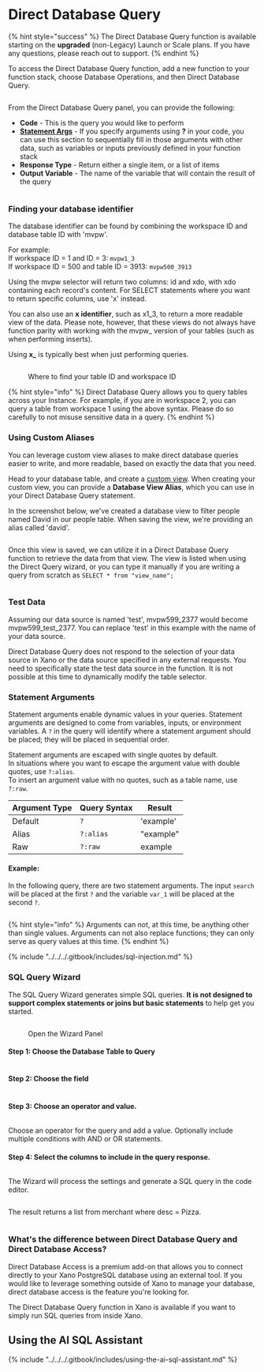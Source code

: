 # Direct Database Query

{% hint style="success" %}
The Direct Database Query function is available starting on the **upgraded** (non-Legacy) Launch or Scale plans. If you have any questions, please reach out to support.
{% endhint %}

To access the Direct Database Query function, add a new function to your function stack, choose Database Operations, and then Direct Database Query.

<figure><img src="../../../.gitbook/assets/CleanShot 2023-05-22 at 12.32.13.png" alt=""><figcaption></figcaption></figure>

From the Direct Database Query panel, you can provide the following:

* **Code** - This is the query you would like to perform
* [**Statement Args**](direct-database-query.md#statement-arguments) - If you specify arguments using **?** in your code, you can use this section to sequentially fill in those arguments with other data, such as variables or inputs previously defined in your function stack
* **Response Type** - Return either a single item, or a list of items
* **Output Variable** - The name of the variable that will contain the result of the query

<figure><img src="../../../.gitbook/assets/CleanShot 2023-05-22 at 12.34.45.png" alt=""><figcaption></figcaption></figure>

### Finding your database identifier

The database identifier can be found by combining the workspace ID and database table ID with 'mvpw'.

For example:\
If workspace ID = 1 and  ID = 3: `mvpw1_3`\
If workspace ID = 500 and table ID = 3913: `mvpw500_3913`

Using the mvpw selector will return two columns: id and xdo, with xdo containing each record's content. For SELECT statements where you want to return specific columns, use 'x' instead.

You can also use an **x identifier**, such as x1\_3, to return a more readable view of the data. Please note, however, that these views do not always have function parity with working with the mvpw\_ version of your tables (such as when performing inserts).

Using **x\_** is typically best when just performing queries.

<figure><img src="../../../.gitbook/assets/CleanShot 2023-05-25 at 17.16.45.png" alt=""><figcaption><p>Where to find your table ID and workspace ID</p></figcaption></figure>

{% hint style="info" %}
Direct Database Query allows you to query tables across your Instance. For example, if you are in workspace 2, you can query a table from workspace 1 using the above syntax. Please do so carefully to not misuse sensitive data in a query.
{% endhint %}

### Using Custom Aliases

You can leverage custom view aliases to make direct database queries easier to write, and more readable, based on exactly the data that you need.

Head to your database table, and create a [custom view](../../../the-database/database-basics/database-views.md). When creating your custom view, you can provide a **Database View Alias**, which you can use in your Direct Database Query statement.

In the screenshot below, we've created a database view to filter people named David in our people table. When saving the view, we're providing an alias called 'david'.

<figure><img src="../../../.gitbook/assets/CleanShot 2024-03-18 at 14.45.42.png" alt=""><figcaption></figcaption></figure>

Once this view is saved, we can utilize it in a Direct Database Query function to retrieve the data from that view. The view is listed when using the Direct Query wizard, or you can type it manually if you are writing a query from scratch as `SELECT * from "view_name";`

<figure><img src="../../../.gitbook/assets/CleanShot 2024-03-18 at 14.47.47.png" alt=""><figcaption></figcaption></figure>

### Test Data

Assuming our data source is named 'test', mvpw599\_2377 would become mvpw599\_test\_2377. You can replace 'test' in this example with the name of your data source.

Direct Database Query does not respond to the selection of your data source in Xano or the data source specified in any external requests. You need to specifically state the test data source in the function. It is not possible at this time to dynamically modify the table selector.

### Statement Arguments

Statement arguments enable dynamic values in your queries. Statement arguments are designed to come from variables, inputs, or environment variables. A `?` in the query will identify where a statement argument should be placed; they will be placed in sequential order.&#x20;

Statement arguments are escaped with single quotes by default. \
In situations where you want to escape the argument value with double quotes, use `?:alias`. \
To insert an argument value with no quotes, such as a table name, use `?:raw`.&#x20;

| Argument Type | Query Syntax | Result    |
| ------------- | ------------ | --------- |
| Default       | `?`          | 'example' |
| Alias         | `?:alias`    | "example" |
| Raw           | `?:raw`      | example   |

#### Example:

In the following query, there are two statement arguments. The input `search` will be placed at the first `?` and the variable `var_1` will be placed at the second `?`.

<figure><img src="../../../.gitbook/assets/CleanShot 2023-06-19 at 15.56.27.png" alt=""><figcaption></figcaption></figure>

{% hint style="info" %}
Arguments can not, at this time, be anything other than single values. Arguments can not also replace functions; they can only serve as query values at this time.
{% endhint %}

{% include "../../../.gitbook/includes/sql-injection.md" %}

### SQL Query Wizard

The SQL Query Wizard generates simple SQL queries. **It is not designed to support complex statements or joins but basic statements** to help get you started.

<figure><img src="../../../.gitbook/assets/CleanShot 2023-06-15 at 17.10.04.png" alt=""><figcaption><p>Open the Wizard Panel</p></figcaption></figure>

#### Step 1: Choose the Database Table to Query

<figure><img src="../../../.gitbook/assets/CleanShot 2023-06-19 at 10.10.42.png" alt=""><figcaption></figcaption></figure>

#### Step 2: Choose the field

<figure><img src="../../../.gitbook/assets/CleanShot 2023-06-19 at 10.11.17.png" alt=""><figcaption></figcaption></figure>

#### Step 3: Choose an operator and value.

<figure><img src="../../../.gitbook/assets/CleanShot 2023-06-19 at 11.11.46.png" alt=""><figcaption></figcaption></figure>

Choose an operator for the query and add a value. Optionally include multiple conditions with AND or OR statements.&#x20;

#### Step 4: Select the columns to include in the query response.

<figure><img src="../../../.gitbook/assets/CleanShot 2023-06-19 at 11.20.39.png" alt=""><figcaption></figcaption></figure>

The Wizard will process the settings and generate a SQL query in the code editor.

<figure><img src="../../../.gitbook/assets/CleanShot 2023-06-19 at 11.21.25.png" alt=""><figcaption></figcaption></figure>

The result returns a list from merchant where desc = Pizza.

<figure><img src="../../../.gitbook/assets/CleanShot 2023-06-19 at 15.50.37.png" alt=""><figcaption></figcaption></figure>

### What's the difference between Direct Database Query and Direct Database Access?

Direct Database Access is a premium add-on that allows you to connect directly to your Xano PostgreSQL database using an external tool. If you would like to leverage something outside of Xano to manage your database, direct database access is the feature you're looking for.

The Direct Database Query function in Xano is available if you want to simply run SQL queries from inside Xano.

## Using the AI SQL Assistant

{% include "../../../.gitbook/includes/using-the-ai-sql-assistant.md" %}


